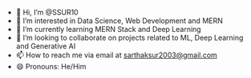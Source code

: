 - 👋 Hi, I’m @SSUR10
- 👀 I’m interested in Data Science, Web Development and MERN 
- 🌱 I’m currently learning MERN Stack and Deep Learning
- 💞️ I’m looking to collaborate on projects related to ML, Deep Learning and Generative AI
- 📫 How to reach me via email at sarthaksur2003@gmail.com
- 😄 Pronouns: He/Him

<!---
SSUR10/SSUR10 is a ✨ special ✨ repository because its `README.md` (this file) appears on your GitHub profile.
You can click the Preview link to take a look at your changes.
--->
